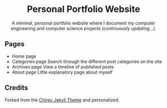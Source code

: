 <!-- markdownlint-disable-next-line -->
<div align="center">

  <!-- markdownlint-disable-next-line -->
  # Personal Portfolio Website

  A minimal, personal portfolio website where I document my computer engineering and computer science projects (_continuously updating..._).

</div>

## Pages

- Home page
- Categories page
  Search through the different post categories on the site
- Archives page
  View a timeline of published posts
- About page
  Little explanatory page about myself

## Credits

Forked from the [Chirpy Jekyll Theme](https://github.com/cotes2020/jekyll-theme-chirpy) and personalized.

